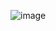 ![image](https://github.com/Sagar-Chowdhury/Microservices/assets/76145064/9cbbd991-d289-4f60-b4ad-9eb6576ebae1)
